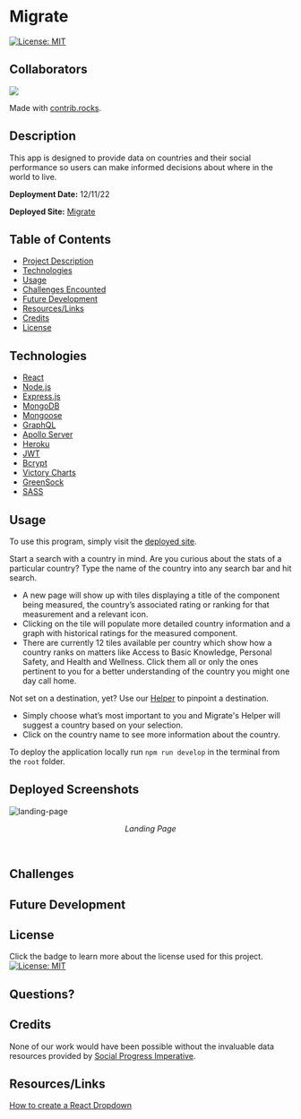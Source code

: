 # Migrate

[![License: MIT](https://img.shields.io/badge/License-MIT-yellow.svg)](https://opensource.org/licenses/MIT)

## Collaborators
<a href="https://github.com/richardjhong/migrate/graphs/contributors">
  <img src="https://contrib.rocks/image?repo=richardjhong/migrate" />
</a>

Made with [contrib.rocks](https://contrib.rocks).

## Description

This app is designed to provide data on countries and their social performance so users can make informed decisions about where in the world to live. 

**Deployment Date:**  12/11/22 <br>
 
**Deployed Site:** [Migrate](https://migrate-abroad.herokuapp.com/) <br>


  ## Table of Contents
- [Project Description](#Description)
- [Technologies](#Technologies)
- [Usage](#Usage)
- [Challenges Encounted](#Challenges)
- [Future Development](#Future-Development)
- [Resources/Links](#Resources/Links)
- [Credits](#Credits)
- [License](#License)
  <br>
  

## Technologies
- [React](https://reactjs.org/)
- [Node.js](https://nodejs.org/en/)
- [Express.js](https://expressjs.com/)
- [MongoDB](https://www.mongodb.com/)
- [Mongoose](https://mongoosejs.com/)
- [GraphQL](https://graphql.org/)
- [Apollo Server](https://www.apollographql.com/docs/apollo-server/)
- [Heroku](https://www.heroku.com/)
- [JWT](https://jwt.io/)
- [Bcrypt](https://www.npmjs.com/package/bcrypt)
- [Victory Charts](https://formidable.com/open-source/victory/)
- [GreenSock](https://greensock.com/gsap/)
- [SASS](https://sass-lang.com/)

 
## Usage 

To use this program, simply visit the [deployed site](https://migrate-abroad.herokuapp.com/).                

Start a search with a country in mind. Are you curious about the stats of a particular country? Type the name of the country into any search bar and hit search.
<ul>
<li>A new page will show up with tiles displaying a title of the component being measured, the country’s associated rating or ranking for that measurement and a relevant icon.</li>
<li>Clicking on the tile will populate more detailed country information and a graph with historical ratings for the measured component.</li>
<li>There are currently 12 tiles available per country which show how a country ranks on matters like Access to Basic Knowledge, Personal Safety, and Health and Wellness. Click them all or only the ones pertinent to you for a better understanding of the country you might one day call home.</li>
</ul>

Not set on a destination, yet? Use our [Helper]() to pinpoint a destination.
<ul>
<li>Simply choose what’s most important to you and Migrate's Helper will suggest a country based on your selection. </li>
<li>Click on the country name to see more information about the country.</li>
</ul>

To deploy the application locally run ``npm run develop`` in the terminal from the ``root`` folder.

## Deployed Screenshots
![landing-page](./public/assets/portfolio-landing.png)
_<p align="center">Landing Page</p>_
</br>

## Challenges


## Future Development


  ## License

  Click the badge to learn more about the license used for this project.
  <br>[![License: MIT](https://img.shields.io/badge/License-MIT-yellow.svg)](https://opensource.org/licenses/MIT)

  ## Questions?


## Credits

None of our work would have been possible without the invaluable data resources provided by [Social Progress Imperative](https://www.socialprogress.org/).



## Resources/Links 

[How to create a React Dropdown](https://www.robinwieruch.de/react-dropdown/)

